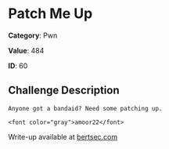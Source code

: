 # Patch Me Up
**Category**: Pwn

**Value**: 484

**ID**: 60

## Challenge Description
```
Anyone got a bandaid? Need some patching up.

<font color="gray">amoor22</font>
```

Write-up available at [bertsec.com](https://bertsec.com)

